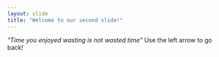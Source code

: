 ```yaml
---
layout: slide
title: "Welcome to our second slide!"
---
```

*"Time you enjoyed wasting is not wasted time"*
Use the left arrow to go back!
